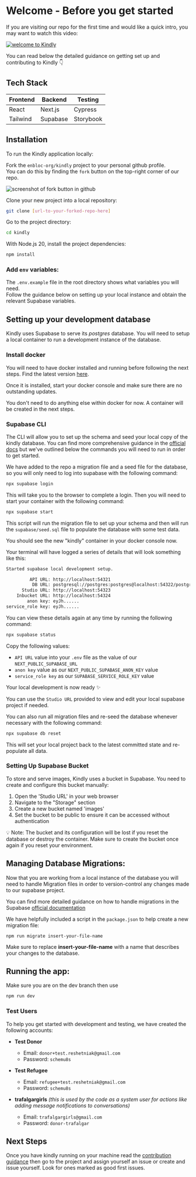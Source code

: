 # Welcome - Before you get started

If you are visiting our repo for the first time and would like a quick intro, you may want to watch this video:

[![welcome to Kindly](https://cdn.loom.com/sessions/thumbnails/f67dccc47ab448508e32bb3e672121f9-1716460124959-with-play.gif)](https://www.loom.com/share/f67dccc47ab448508e32bb3e672121f9?sid=5a67e0d6-7151-4e8b-a71a-8748a74b820e)

You can read below the detailed guidance on getting set up and contributing to Kindly 👇

## Tech Stack

| Frontend | Backend  | Testing   |
| -------- | -------- | --------- |
| React    | Next.js  | Cypress   |
| Tailwind | Supabase | Storybook |

## Installation

To run the Kindly application locally:

Fork the `enbloc-org/kindly` project to your personal github profile.  
You can do this by finding the `fork` button on the top-right corner of our repo.

![screenshot of fork button in github](./documentation_images/fork_repo.png)

Clone your new project into a local repository:

```bash
git clone [url-to-your-forked-repo-here]
```

Go to the project directory:

```bash
cd kindly
```

With Node.js 20, install the project dependencies:

```bash
npm install
```

### Add `env` variables:

The `.env.example` file in the root directory shows what variables you will need.  
Follow the guidance below on setting up your local instance and obtain the relevant Supabase variables.

## Setting up your development database

Kindly uses Supabase to serve its _postgres_ database. You will need to setup a local container to run a development instance of the database.

### Install docker

You will need to have docker installed and running before following the next steps. Find the latest version [here](https://www.docker.com/products/docker-desktop/).

Once it is installed, start your docker console and make sure there are no outstanding updates.

You don't need to do anything else within docker for now. A container will be created in the next steps.

### Supabase CLI

The CLI will allow you to set up the schema and seed your local copy of the kindly database. You can find more comprehensive guidance in the [official docs](https://supabase.com/docs/guides/cli/getting-started) but we've outlined below the commands you will need to run in order to get started.

We have added to the repo a migration file and a seed file for the database, so you will only need to log into supabase with the following command:

```bash
npx supabase login
```

This will take you to the browser to complete a login. Then you will need to start your container with the following command:

```bash
npx supabase start
```

This script will run the migration file to set up your schema and then will run the `supabase/seed.sql` file to populate the database with some test data.

You should see the new "kindly" container in your docker console now.

Your terminal will have logged a series of details that will look something like this:

```bash
Started supabase local development setup.

         API URL: http://localhost:54321
          DB URL: postgresql://postgres:postgres@localhost:54322/postgres
      Studio URL: http://localhost:54323
    Inbucket URL: http://localhost:54324
        anon key: eyJh......
service_role key: eyJh......
```

You can view these details again at any time by running the following command:

```bash
npx supabase status
```

Copy the following values:

- `API URL` value into your `.env` file as the value of our `NEXT_PUBLIC_SUPABASE_URL`
- `anon key` value as our `NEXT_PUBLIC_SUPABASE_ANON_KEY` value
- `service_role key` as our `SUPABASE_SERVICE_ROLE_KEY` value

Your local development is now ready ✨

You can use the `Studio URL` provided to view and edit your local supabase project if needed.

You can also run all migration files and re-seed the database whenever necessary with the following command:

```bash
npx supabase db reset
```

This will set your local project back to the latest committed state and re-populate all data.

### Setting Up Supabase Bucket

To store and serve images, Kindly uses a bucket in Supabase. You need to create and configure this bucket manually:

1. Open the 'Studio URL' in your web browser
2. Navigate to the "Storage" section
3. Create a new bucket named 'images'
4. Set the bucket to be public to ensure it can be accessed without authentication

💡 Note: The bucket and its configuration will be lost if you reset the database or destroy the container. Make sure to create the bucket once again if you reset your environment.

## Managing Database Migrations:

Now that you are working from a local instance of the database you will need to handle Migration files in order to version-control any changes made to our supabase project.

You can find more detailed guidance on how to handle migrations in the Supabase [official documentation](https://supabase.com/docs/guides/cli/managing-environments?queryGroups=environment&environment=staging#auto-schema-diff)

We have helpfully included a script in the `package.json` to help create a new migration file:

```
npm run migrate insert-your-file-name
```

Make sure to replace **insert-your-file-name** with a name that describes your changes to the database.

## Running the app:

Make sure you are on the dev branch then use

```bash
npm run dev
```

### Test Users

To help you get started with development and testing, we have created the following accounts:

- **Test Donor**

  - Email: `donor+test.reshetniak@gmail.com`
  - Password: `schemu8s`

- **Test Refugee**

  - Email: `refugee+test.reshetniak@gmail.com`
  - Password: `schemu8s`

- **trafalgargirls** _(this is used by the code as a system user for actions like adding message notifications to conversations)_
  - Email: `trafalgargirls@gmail.com`
  - Password: `donor-trafalgar`

## Next Steps

Once you have kindly running on your machine read the [contribution guidance](CONTRIBUTING.md)
then go to the project and assign yourself an issue or create and issue yourself. Look for ones marked as good first issues.
